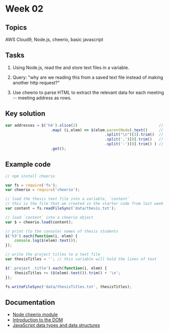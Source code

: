 # Week 02

 

## Topics

AWS Cloud9, Node.js, cheerio, basic javascript



## Tasks

1. Using Node.js, read the and store text files in a variable.

2. Query: "why are we reading this from a saved text file instead of making another http request?"

3. Use cheerio to parse HTML to extract the relevant data for each meeting -- meeting address as rows.
 


## Key solution

```javascript
var addresses = $('h4').slice(2)                                    // locate h4
                    .map( (i,elem) => $(elem.parentNode).text()     // get parent node
                                            .split("\n")[3].trim()  // get 3rd row (with address)
                                            .split(',')[0].trim()   // get only street (no room)
                                            .split('-')[0].trim() ) // remove extra info (no floor)
                    .get();
```


## Example code

```javascript
// npm install cheerio

var fs = require('fs');
var cheerio = require('cheerio');

// load the thesis text file into a variable, `content`
// this is the file that we created in the starter code from last week
var content = fs.readFileSync('data/thesis.txt');

// load `content` into a cheerio object
var $ = cheerio.load(content);

// print (to the console) names of thesis students
$('h3').each(function(i, elem) {
    console.log($(elem).text());
});

// write the project titles to a text file
var thesisTitles = ''; // this variable will hold the lines of text

$('.project .title').each(function(i, elem) {
    thesisTitles += ($(elem).text()).trim() + '\n';
});

fs.writeFileSync('data/thesisTitles.txt', thesisTitles);
```

 

## Documentation

* [Node cheerio module](https://www.npmjs.com/package/cheerio)
* [Introduction to the DOM](https://developer.mozilla.org/en-US/docs/Web/API/Document_Object_Model/Introduction)  
* [JavaScript data types and data structures](https://developer.mozilla.org/en-US/docs/Web/JavaScript/Data_structures)




